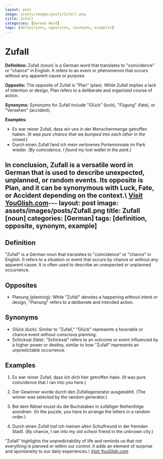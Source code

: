 ```yaml
---
layout: post
image: assets/images/posts/Zufall.png
title: Zufall
categories: [German Word]
tags: [definitions, opposites, synonyms, examples]
---
```


# Zufall

**Definition:**
Zufall (noun) is a German word that translates to "coincidence" or "chance" in English. It refers to an event or phenomenon that occurs without any apparent cause or purpose.

**Opposite:**
The opposite of Zufall is "Plan" (plan). While Zufall implies a lack of intention or design, Plan refers to a deliberate and organized course of action.

**Synonyms:**
Synonyms for Zufall include "Glück" (luck), "Fügung" (fate), or "Versehen" (accident).

**Examples:**
- Es war reiner Zufall, dass wir uns in der Menschenmenge getroffen haben. *(It was pure chance that we bumped into each other in the crowd.)*
- Durch einen Zufall fand ich mein verlorenes Portemonnaie im Park wieder. *(By coincidence, I found my lost wallet in the park.)*

In conclusion, Zufall is a versatile word in German that is used to describe unexpected, unplanned, or random events. Its opposite is Plan, and it can be synonymous with Luck, Fate, or Accident depending on the context.\ <a id="yg-widget-0" class="youglish-widget" data-query="Zufall" data-lang="german" data-components="8412" data-auto-start="0" data-bkg-color="theme_light" data-title="How%20to%20pronounce%20Zufall%20in%20German"  rel="nofollow" href="https://youglish.com">Visit YouGlish.com</a><script async src="https://youglish.com/public/emb/widget.js" charset="utf-8"></script>---
layout: post
image: assets/images/posts/Zufall.png
title: Zufall [noun]
categories: [German]
tags: [definition, opposite, synonym, example]
---

## Definition

"Zufall" is a German noun that translates to "coincidence" or "chance" in English. It refers to a situation or event that occurs by chance or without any apparent cause. It is often used to describe an unexpected or unplanned occurrence.

## Opposites

- Planung (planning): While "Zufall" denotes a happening without intent or design, "Planung" refers to a deliberate and intended action.

## Synonyms

- Glück (luck): Similar to "Zufall," "Glück" represents a favorable or chance event without conscious planning.
- Schicksal (fate): "Schicksal" refers to an outcome or event influenced by a higher power or destiny, similar to how "Zufall" represents an unpredictable occurrence.

## Examples

1. Es war reiner Zufall, dass ich dich hier getroffen habe.
   (It was pure coincidence that I ran into you here.)

2. Der Gewinner wurde durch den Zufallsgenerator ausgewählt.
   (The winner was selected by the random generator.)

3. Bei dem Rätsel musst du die Buchstaben in zufälliger Reihenfolge anordnen.
   (In the puzzle, you have to arrange the letters in a random order.)

4. Durch einen Zufall traf ich meinen alten Schulfreund in der fremden Stadt.
   (By chance, I ran into my old school friend in the unknown city.)

"Zufall" highlights the unpredictability of life and reminds us that not everything is planned or within our control. It adds an element of surprise and spontaneity to our daily experiences.\ <a id="yg-widget-0" class="youglish-widget" data-query="Zufall" data-lang="german" data-components="8412" data-auto-start="0" data-bkg-color="theme_light" data-title="How%20to%20pronounce%20Zufall%20in%20German"  rel="nofollow" href="https://youglish.com">Visit YouGlish.com</a><script async src="https://youglish.com/public/emb/widget.js" charset="utf-8"></script>